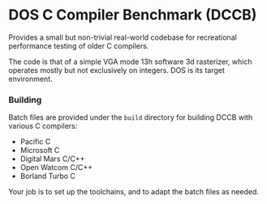 # DOS C Compiler Benchmark (DCCB)
Provides a small but non-trivial real-world codebase for recreational performance testing of older C compilers.

The code is that of a simple VGA mode 13h software 3d rasterizer, which operates mostly but not exclusively on integers. DOS is its target environment.

### Building
Batch files are provided under the ```build``` directory for building DCCB with various C compilers:
* Pacific C
* Microsoft C
* Digital Mars C/C++
* Open Watcom C/C++
* Borland Turbo C

Your job is to set up the toolchains, and to adapt the batch files as needed.
